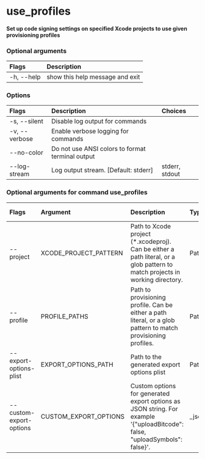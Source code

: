 
use_profiles
============

#### Set up code signing settings on specified Xcode projects        to use given provisioning profiles

### Optional arguments

|Flags|Description|
| :--- | :--- |
|-h, --help|show this help message and exit|

### Options

|Flags|Description|Choices|
| :--- | :--- | :--- |
|-s, --silent|Disable log output for commands||
|-v, --verbose|Enable verbose logging for commands||
|--no-color|Do not use ANSI colors to format terminal output||
|--log-stream|Log output stream. [Default: stderr]|stderr, stdout|

### Optional arguments for command use_profiles

|Flags|Argument|Description|Type|Default|Multiple arguments|
| :--- | :--- | :--- | :--- | :--- | :--- |
|--project|XCODE_PROJECT_PATTERN|Path to Xcode project (*.xcodeproj). Can be either a path literal, or a glob pattern to match projects in working directory.|Path|**/*.xcodeproj|Yes|
|--profile|PROFILE_PATHS|Path to provisioning profile. Can be either a path literal, or a glob pattern to match provisioning profiles.|Path|$HOME/Library/MobileDevice/Provisioning Profiles/*.mobileprovision|Yes|
|--export-options-plist|EXPORT_OPTIONS_PATH|Path to the generated export options plist|Path|$HOME/export_options.plist||
|--custom-export-options|CUSTOM_EXPORT_OPTIONS|Custom options for generated export options as JSON string. For example '{"uploadBitcode": false, "uploadSymbols": false}'.|_json_dict|||
